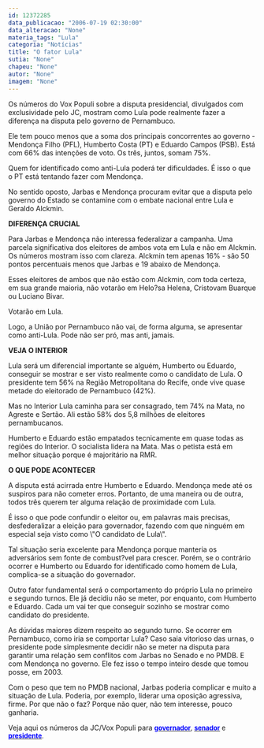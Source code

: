 ```yaml
---
id: 12372285
data_publicacao: "2006-07-19 02:30:00"
data_alteracao: "None"
materia_tags: "Lula"
categoria: "Notícias"
title: "O fator Lula"
sutia: "None"
chapeu: "None"
autor: "None"
imagem: "None"
---
```

<p>Os números do Vox Populi sobre a disputa presidencial, divulgados&nbsp;com exclusividade pelo JC, mostram como Lula pode realmente fazer a diferença na disputa pelo governo de Pernambuco.</p>
<p><P>Ele tem pouco menos que a soma dos principais concorrentes ao governo - Mendonça Filho (PFL), Humberto Costa (PT) e Eduardo Campos (PSB). Está com 66% das intenções de voto. Os três, juntos, somam 75%.</P></p>
<p><P>Quem for identificado como anti-Lula poderá ter dificuldades. É isso o que o PT está tentando fazer com Mendonça. </P></p>
<p><P>No sentido oposto, Jarbas e Mendonça procuram evitar que a disputa pelo governo do Estado se contamine com o embate nacional entre Lula e Geraldo Alckmin.</P><B></p>
<p><P>DIFERENÇA CRUCIAL</P></B></p>
<p><P>Para Jarbas e Mendonça não interessa federalizar a campanha. Uma parcela significativa dos eleitores de ambos vota em Lula e não em Alckmin. Os números mostram isso com clareza. Alckmin tem apenas 16% - são 50 pontos percentuais menos que Jarbas e 19 abaixo de Mendonça.</P></p>
<p><P>Esses eleitores de ambos que não estão com Alckmin, com toda certeza, em sua grande maioria, não votarão em Helo?sa Helena, Cristovam Buarque ou Luciano Bivar.</p>
<p> Votarão em Lula.</P></p>
<p><P>Logo, a União por Pernambuco não vai, de forma alguma, se apresentar como anti-Lula. Pode não ser pró, mas anti, jamais.</P><B></p>
<p><P>VEJA O INTERIOR</P></B></p>
<p><P>Lula será um diferencial importante se alguém, Humberto ou Eduardo, conseguir se mostrar e ser visto realmente como o candidato de Lula. O presidente tem 56% na Região Metropolitana do Recife, onde vive quase metade do eleitorado de Pernambuco (42%).</P></p>
<p><P>Mas no Interior Lula caminha para ser consagrado, tem 74% na Mata, no Agreste e Sertão. Ali estão 58% dos 5,8 milhões de eleitores pernambucanos. </P></p>
<p><P>Humberto e Eduardo estão empatados tecnicamente em quase todas as regiões do Interior. O socialista lidera na Mata. Mas o petista está em melhor situação porque é majoritário na RMR.</P><B></p>
<p><P>O QUE PODE ACONTECER</P></B></p>
<p><P>A disputa está acirrada entre Humberto e Eduardo. Mendonça mede até os suspiros para não cometer erros. Portanto, de uma maneira ou de outra, todos três querem ter alguma relação de proximidade com Lula.</P></p>
<p><P>É isso o que pode confundir o eleitor ou, em palavras mais precisas, desfederalizar a eleição para governador, fazendo com que ninguém em especial seja visto como \"O candidato de Lula\". </P></p>
<p><P>Tal situação seria excelente para Mendonça porque manteria os adversários sem fonte de combust?vel para crescer. Porém, se o contrário ocorrer e Humberto ou Eduardo for identificado como homem de Lula, complica-se a situação do governador.</P></p>
<p><P>Outro fator fundamental será o comportamento do próprio Lula no primeiro e segundo turnos. Ele já decidiu não se meter, por enquanto, com Humberto e Eduardo. Cada um vai ter que conseguir sozinho se mostrar como candidato do presidente.</P></p>
<p><P>As dúvidas maiores dizem respeito ao segundo turno. Se ocorrer em Pernambuco, como iria se comportar Lula? Caso saia vitorioso das urnas, o presidente pode simplesmente decidir não se meter na disputa para garantir uma relação sem conflitos com Jarbas no Senado e no PMDB. E com Mendonça no governo. Ele fez isso o tempo inteiro desde que tomou posse, em 2003.</P></p>
<p><P>Com o peso que tem no PMDB nacional, Jarbas poderia complicar e muito a situação de Lula. Poderia, por exemplo, liderar uma oposição agressiva, firme. Por que não o faz? Porque não quer, não tem interesse, pouco ganharia.</P></p>
<p><P>Veja aqui os números da JC/Vox Populi para <A href=\"https://jc3.uol.com.br/especiais/eleicoes2006/2006/07/15/not_249.php\"><B><U><FONT color=#0000ff size=2>governador</B></U></FONT></A><FONT size=2>, </FONT><A href=\"https://jc3.uol.com.br/especiais/eleicoes2006/2006/07/17/not_261.php\"><B><U><FONT color=#0000ff size=2>senador</B></U></FONT></A><FONT size=2> e </FONT><A href=\"https://jc3.uol.com.br/especiais/eleicoes2006/2006/07/18/not_266.php\"><B><U><FONT color=#0000ff size=2>presidente</B></U></FONT></A><FONT size=2>.</P></FONT> </p>
